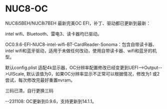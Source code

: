 # NUC8-OC

NUC8i5BEH/NUC8i7BEH 最新完美OC EFI，补丁、驱动都已更新到最新：

intel wifi、Bluetooth、雷电3、读卡器均已驱动。

OC0.9.6-EFI-NUC8-intel-wifi-BT-CardReader-Sonoma：包含自带读卡器、intel wifi和蓝牙驱动，适用于未做任何改动，使用自带读卡器、wifi和蓝牙的机型。

默认config.plist 适配4k显示器，OC分辨率配置修改已经变更到UEFI-->Output-->UIScale, 默认该值为0，如果OC分辨率显示不正常可以根据情况，修改为1 或2 尝试，每次修改完最好重置nvram。

三码已清，自行更换三码

--231108: OC更新到0.9.6，支持更新到14.1.1。
